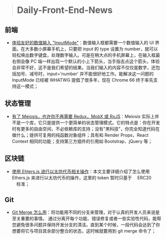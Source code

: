 > # Daily-Front-End-News

## 前端

- [体验友好的数值输入 "InputMode"](https://css-tricks.com/finger-friendly-numerical-inputs-with-inputmode/)：数值输入框都需要一个数值输入的 UI 界面。在大多数小屏幕手机上，只要把 input 的 type 设置为 number，就可以轻松唤出数字键盘，处理数字输入。可是在稍大点的手机屏幕上，在输入框最右侧会像 PC 端一样出现一个默认的小上下箭头，当手指去点这个箭头，体验会非常不好，这不是我们希望的结果。当我们输入的内容不仅仅是数字，还包括加号、减号时，input='number' 并不能很好地工作。能解决这一问题的 InputMode 已经被 WHATWG 提倡了很多年，现在 Chrome 66 终于率先支持这一模式；

## 状态管理

- [有了 Meiosis，也许你不再需要 Redux，MobX 或 RxJS](https://medium.com/@foxdonut00/you-dont-need-redux-mobx-rxjs-cerebral-6a735b150a02)：Meiosis 实际上并不是一个库，它只是提供一个更简单的状态管理模式。它的特点是：你在开发时有更多的自由空间，不必依赖库的支持；没有"黑科技"，你完全知道代码在做什么；提供可复用的纯函数对象组件；具有和 Render Props，React Context 相同的功能；支持第三方插件的引用如 Bootstrap、jQuery 等；

## 区块链

- [使用 Ehters.js 进行以太坊代币相关操作](http://suo.im/4Advpp)：本文主要详细介绍了怎么使用 Ethers.js 来进行以太坊代币的操作，这里的 token 暂时只基于　 ERC20 　标准；

## Git

- [Git Merge 怎么用](https://dev.to/neshaz/how-to-use-git-merge-the-correctway-25pd)：将功能用不同的分支来管理，对于认真的开发人员来说是至关重要的事情。 通过分离开每个功能、错误修复或者一些实验性代码，能帮您避免很多问题并保持开发分支的清洁。直到某个时候，一段代码会达到了你想要将它与项目其余部分整合的状态，这时候就要用到 git merge 命令了；

